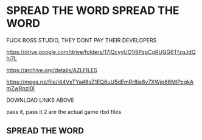 # SPREAD THE WORD SPREAD THE WORD
FUCK BOSS STUDIO, THEY DONT PAY THEIR DEVELOPERS

https://drive.google.com/drive/folders/17jQcyyUO1i8PzgCqRUGG6TfzgJdQhj7L


https://archive.org/details/AZLFILES
 
https://mega.nz/file/i44VxTYa#8sZ1EQ6uU5dEmRr8ia6v7XWjp66MIPcgkAmZwRpzI0I

DOWNLOAD LINKS ABOVE

pass it, pass it 2 are the actual game rbxl files
## SPREAD THE WORD
